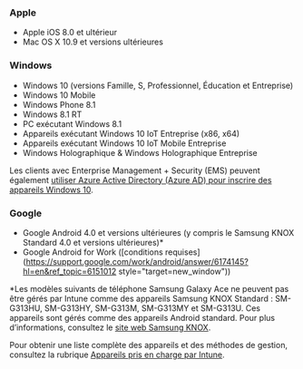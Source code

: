 

### <a name="apple"></a>Apple
  - Apple iOS 8.0 et ultérieur
  - Mac OS X 10.9 et versions ultérieures

### <a name="windows"></a>Windows
  - Windows 10 (versions Famille, S, Professionnel, Éducation et Entreprise)
  - Windows 10 Mobile
  - Windows Phone 8.1
  - Windows 8.1 RT
  - PC exécutant Windows 8.1
  - Appareils exécutant Windows 10 IoT Entreprise (x86, x64)
  - Appareils exécutant Windows 10 IoT Mobile Entreprise
  - Windows Holographique & Windows Holographique Entreprise

  Les clients avec Enterprise Management + Security (EMS) peuvent également [utiliser Azure Active Directory (Azure AD) pour inscrire des appareils Windows 10](/intune-classic/deploy-use/set-up-windows-device-management-with-microsoft-intune#azure-active-directory-enrollment).

### <a name="google"></a>Google
- Google Android 4.0 et versions ultérieures (y compris le Samsung KNOX Standard 4.0 et versions ultérieures)*
- Google Android for Work ([conditions requises](https://support.google.com/work/android/answer/6174145?hl=en&ref_topic=6151012 style="target=new_window"))

*Les modèles suivants de téléphone Samsung Galaxy Ace ne peuvent pas être gérés par Intune comme des appareils Samsung KNOX Standard : SM-G313HU, SM-G313HY, SM-G313M, SM-G313MY et SM-G313U. Ces appareils sont gérés comme des appareils Android standard. Pour plus d’informations, consultez le [site web Samsung KNOX](https://www.samsungknox.com/en).

Pour obtenir une liste complète des appareils et des méthodes de gestion, consultez la rubrique [Appareils pris en charge par Intune](/intune/supported-devices-browsers#intune-supported-devices).
